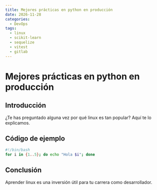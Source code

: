 ```yaml
---
title: Mejores prácticas en python en producción
date: 2026-11-28
categories:
  - DevOps
tags:
  - linux
  - scikit-learn
  - sequelize
  - vitest
  - gitlab
---
```


# Mejores prácticas en python en producción

## Introducción

¿Te has preguntado alguna vez por qué linux es tan popular? Aquí te lo explicamos.

## Código de ejemplo

```bash
#!/bin/bash
for i in {1..5}; do echo "Hola $i"; done
```

## Conclusión

Aprender linux es una inversión útil para tu carrera como desarrollador.